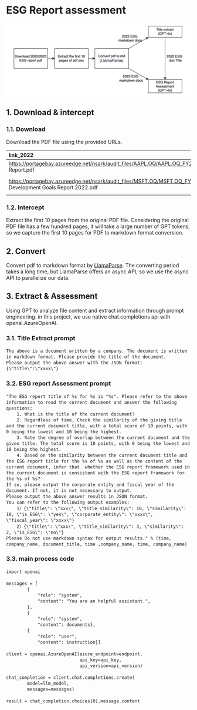 # ESG Report assessment
![prrocess flow](./asserts/processing%20flow.png)

## 1. Download & intercept

### 1.1. Download
Download the PDF file using the provided URLs.

| link_2022 | filename_2022  | link_filename |
|:------|:-----|:-----|
| https://portagebay.azureedge.net/nsark/audit_files/AAPL.OQ/AAPL.OQ_FY2022_2022 ESG Report.pdf | AAPL.OQ_FY2022_2022 ESG Report.pdf | https://www.apple.com/environment/pdf/Apple_Environmental_Progress_Report_2023.pdf |
| https://portagebay.azureedge.net/nsark/audit_files/MSFT.OQ/MSFT.OQ_FY2022_Sustainable Development Goals Report 2022.pdf | MSFT.OQ_FY2022_Sustainable Development Goals Report 2022.pdf | https://s3.amazonaws.com/sustainabledevelopment.report/2023/sustainable-development-report-2023.pdf |

### 1.2. intercept
Extract the first 10 pages from the original PDF file. Considering the original PDF file has a few hundred pages, it will take a large number of GPT tokens, so we capture the first 10 pages for PDF to markdown format conversion.


## 2. Convert
Convert pdf to markdown format by [LlamaParse](https://www.llamaindex.ai/blog/introducing-llamacloud-and-llamaparse-af8cedf9006b). The converting period takes a long time, but LlamaParse offers an async API, so we use the async API to parallelize our data.


## 3. Extract & Assessment
Using GPT to analyze file content and extract information through prompt engineering. in this project, we use native chat.completions api with openai.AzureOpenAI.

### 3.1. Title Extract prompt

```
The above is a document written by a company. The document is written in markdown format. Please provide the title of the document. 
Please output the above answer with the JSON format:{\"title\":\"xxxx\"}

```

### 3.2. ESG report  Assessment prompt
```
"The ESG report title of %s for %s is "%s". Please refer to the above information to read the current document and answer the following questions:
    1. What is the title of the current document?
    2. Regardless of time, Check the similarity of the giving title and the current document title, with a total score of 10 points, with 0 being the lowest and 10 being the highest.
    3. Rate the degree of overlap between the current document and the given title. The total score is 10 points, with 0 being the lowest and 10 being the highest.
    4. Based on the similarity between the current document title and the ESG report title for the %s of %s as well as the content of the current document, infer that  whether the ESG report framework used in the current document is consistent with the ESG report framework for the %s of %s?
If so, please output the corporate entity and fiscal year of the document. If not, it is not necessary to output.
Please output the above answer results in JSON format.
You can refer to the following output examples:
    1）{\"title\": \"xxx\", \"title_similarity\": 10, \"similarity\": 10, \"is_ESG\": \"yes\", \"corporate_entity\": \"xxxx\", \"fiscal_year\": \"xxxx\"}
    2）{\"title\": \"xxx\", \"title_similarity\": 3, \"similarity\": 2, \"is_ESG\": \"no\"}
Please Do not use markdown syntax for output results." % (time, company_name, document_title, time ,company_name, time, company_name)
```

### 3.3. main process code 

```
import openai

messages = [
        {
            "role": "system",
            "content": "You are an helpful assistant.",
        },
        {
            "role": "system", 
            "content": documents},
        {
            "role": "user", 
            "content": instruction}]

client = openai.AzureOpenAI(azure_endpoint=endpoint,
                            api_key=api_key,
                            api_version=api_version)

chat_completion = client.chat.completions.create(
        model=llm_model,
        messages=messages)

result = chat_completion.choices[0].message.content

```
